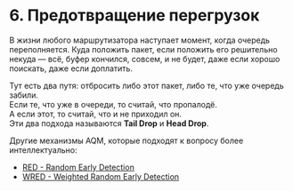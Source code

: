# 6. Предотвращение перегрузок

В жизни любого маршрутизатора наступает момент, когда очередь переполняется. Куда положить пакет, если положить его решительно некуда — всё, буфер кончился, совсем, и не будет, даже если хорошо поискать, даже если доплатить.

Тут есть два путя: отбросить либо этот пакет, либо те, что уже очередь забили.  
Если те, что уже в очереди, то считай, что пропалодё.  
А если этот, то считай, что и не приходил он.  
Эти два подхода называются **Tail Drop** и **Head Drop**.

Другие механизмы AQM, которые подходят к вопросу более интеллектуально:

* [RED - Random Early Detection](red-random-early-detection.md)
* [WRED - Weighted Random Early Detection](wred-weighted-random-early-detection.md)

